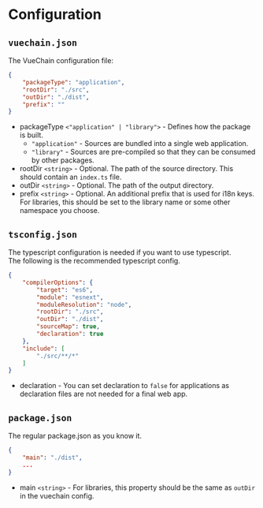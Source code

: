 # Configuration

## `vuechain.json`
The VueChain configuration file:
```json
{
	"packageType": "application",
	"rootDir": "./src",
	"outDir": "./dist",
	"prefix": ""
}
```
+ packageType `<"application" | "library">` - Defines how the package is built.
	+ `"application"` - Sources are bundled into a single web application.
	+ `"library"` - Sources are pre-compiled so that they can be consumed by other packages.
+ rootDir `<string>` - Optional. The path of the source directory. This should contain an `index.ts` file.
+ outDir `<string>` - Optional. The path of the output directory.
+ prefix `<string>` - Optional. An additional prefix that is used for i18n keys. For libraries, this should be set to the library name or some other namespace you choose.

## `tsconfig.json`
The typescript configuration is needed if you want to use typescript.<br>
The following is the recommended typescript config.
```json
{
	"compilerOptions": {
		"target": "es6",
		"module": "esnext",
		"moduleResolution": "node",
		"rootDir": "./src",
		"outDir": "./dist",
		"sourceMap": true,
		"declaration": true
	},
	"include": [
		"./src/**/*"
	]
}
```
+ declaration - You can set declaration to `false` for applications as declaration files are not needed for a final web app.

## `package.json`
The regular package.json as you know it.
```json
{
	"main": "./dist",
	...
}
```
+ main `<string>` - For libraries, this property should be the same as `outDir` in the vuechain config.
